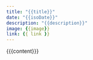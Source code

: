 ```yaml
---
title: "{{title}}"
date: "{{isoDate}}"
description: "{{description}}"
image: {{image}}
link: {{ link }}
---
```

{{{content}}}